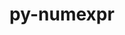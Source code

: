 ---
title: "py-numexpr"
layout: cache
categories: [package, develop-2023-10-29]
meta: {"versions": ["2.8.4"], "compilers": ["apple-clang@=15.0.0", "gcc@=11.1.0", "gcc@=11.3.0", "gcc@=11.4.0", "gcc@=7.5.0", "gcc@=9.4.0", "oneapi@=2023.2.0"], "oss": ["ubuntu18.04", "ubuntu20.04", "ubuntu22.04", "ventura"], "platforms": ["darwin", "linux"], "targets": ["aarch64", "neoverse_v1", "ppc64le", "x86_64_v3"], "stacks": ["data-vis-sdk", "e4s", "e4s-neoverse_v1", "e4s-oneapi", "e4s-power", "e4s-rocm-external", "ml-darwin-aarch64-mps", "ml-linux-x86_64-cpu", "ml-linux-x86_64-cuda", "ml-linux-x86_64-rocm", "radiuss", "root"], "num_specs": 22, "num_specs_by_stack": {"ml-darwin-aarch64-mps": 1, "root": 22, "radiuss": 1, "e4s-neoverse_v1": 2, "e4s-power": 4, "data-vis-sdk": 2, "e4s": 5, "e4s-rocm-external": 1, "e4s-oneapi": 3, "ml-linux-x86_64-cuda": 3, "ml-linux-x86_64-rocm": 2, "ml-linux-x86_64-cpu": 3}}
spec_details: [{"hash": "xj7mp4hppjoijw6rkplvgtqmwwq3kteo", "compiler": "apple-clang@=15.0.0", "versions": ["2.8.4"], "os": "ventura", "platform": "darwin", "target": "aarch64", "variants": ["build_system=python_pip"], "stacks": ["ml-darwin-aarch64-mps", "root"], "size": "-", "tarball": "https://binaries.spack.io/develop-2023-10-29/build_cache/darwin-ventura-aarch64/apple-clang-15.0.0/py-numexpr-2.8.4/darwin-ventura-aarch64-apple-clang-15.0.0-py-numexpr-2.8.4-xj7mp4hppjoijw6rkplvgtqmwwq3kteo.spack"}, {"hash": "bo75hmgofpyll6452lelfdphuvw35224", "compiler": "gcc@=7.5.0", "versions": ["2.8.4"], "os": "ubuntu18.04", "platform": "linux", "target": "x86_64_v3", "variants": ["build_system=python_pip"], "stacks": ["root", "radiuss"], "size": "-", "tarball": "https://binaries.spack.io/develop-2023-10-29/build_cache/linux-ubuntu18.04-x86_64_v3/gcc-7.5.0/py-numexpr-2.8.4/linux-ubuntu18.04-x86_64_v3-gcc-7.5.0-py-numexpr-2.8.4-bo75hmgofpyll6452lelfdphuvw35224.spack"}, {"hash": "jgjrxqagj3kqf4d24jnxpzvnsf6fe2pp", "compiler": "gcc@=11.4.0", "versions": ["2.8.4"], "os": "ubuntu20.04", "platform": "linux", "target": "neoverse_v1", "variants": ["build_system=python_pip"], "stacks": ["e4s-neoverse_v1", "root"], "size": "-", "tarball": "https://binaries.spack.io/develop-2023-10-29/build_cache/linux-ubuntu20.04-neoverse_v1/gcc-11.4.0/py-numexpr-2.8.4/linux-ubuntu20.04-neoverse_v1-gcc-11.4.0-py-numexpr-2.8.4-jgjrxqagj3kqf4d24jnxpzvnsf6fe2pp.spack"}, {"hash": "vcwvuvxw5pzux4cwlevu3tihubm34t4b", "compiler": "gcc@=11.4.0", "versions": ["2.8.4"], "os": "ubuntu20.04", "platform": "linux", "target": "neoverse_v1", "variants": ["build_system=python_pip"], "stacks": ["e4s-neoverse_v1", "root"], "size": "-", "tarball": "https://binaries.spack.io/develop-2023-10-29/build_cache/linux-ubuntu20.04-neoverse_v1/gcc-11.4.0/py-numexpr-2.8.4/linux-ubuntu20.04-neoverse_v1-gcc-11.4.0-py-numexpr-2.8.4-vcwvuvxw5pzux4cwlevu3tihubm34t4b.spack"}, {"hash": "npzxdk47yfo54f3t4yrdl33fflfmtjvo", "compiler": "gcc@=9.4.0", "versions": ["2.8.4"], "os": "ubuntu20.04", "platform": "linux", "target": "ppc64le", "variants": ["build_system=python_pip"], "stacks": ["e4s-power", "root"], "size": "-", "tarball": "https://binaries.spack.io/develop-2023-10-29/build_cache/linux-ubuntu20.04-ppc64le/gcc-9.4.0/py-numexpr-2.8.4/linux-ubuntu20.04-ppc64le-gcc-9.4.0-py-numexpr-2.8.4-npzxdk47yfo54f3t4yrdl33fflfmtjvo.spack"}, {"hash": "lsemgn2ppmf6synouwgnwbydjizzngm6", "compiler": "gcc@=9.4.0", "versions": ["2.8.4"], "os": "ubuntu20.04", "platform": "linux", "target": "ppc64le", "variants": ["build_system=python_pip"], "stacks": ["e4s-power", "root"], "size": "-", "tarball": "https://binaries.spack.io/develop-2023-10-29/build_cache/linux-ubuntu20.04-ppc64le/gcc-9.4.0/py-numexpr-2.8.4/linux-ubuntu20.04-ppc64le-gcc-9.4.0-py-numexpr-2.8.4-lsemgn2ppmf6synouwgnwbydjizzngm6.spack"}, {"hash": "bxvz7tm4pspm6bc2v7v7cbwwwrnw7gge", "compiler": "gcc@=9.4.0", "versions": ["2.8.4"], "os": "ubuntu20.04", "platform": "linux", "target": "ppc64le", "variants": ["build_system=python_pip"], "stacks": ["e4s-power", "root"], "size": "-", "tarball": "https://binaries.spack.io/develop-2023-10-29/build_cache/linux-ubuntu20.04-ppc64le/gcc-9.4.0/py-numexpr-2.8.4/linux-ubuntu20.04-ppc64le-gcc-9.4.0-py-numexpr-2.8.4-bxvz7tm4pspm6bc2v7v7cbwwwrnw7gge.spack"}, {"hash": "hwz7pkojvl6kwnxc3zzg2u4s632dk2sz", "compiler": "gcc@=9.4.0", "versions": ["2.8.4"], "os": "ubuntu20.04", "platform": "linux", "target": "ppc64le", "variants": ["build_system=python_pip"], "stacks": ["e4s-power", "root"], "size": "-", "tarball": "https://binaries.spack.io/develop-2023-10-29/build_cache/linux-ubuntu20.04-ppc64le/gcc-9.4.0/py-numexpr-2.8.4/linux-ubuntu20.04-ppc64le-gcc-9.4.0-py-numexpr-2.8.4-hwz7pkojvl6kwnxc3zzg2u4s632dk2sz.spack"}, {"hash": "p7udi746vjzmsaz6pu3gkwgowskg3xki", "compiler": "gcc@=11.1.0", "versions": ["2.8.4"], "os": "ubuntu20.04", "platform": "linux", "target": "x86_64_v3", "variants": ["build_system=python_pip"], "stacks": ["data-vis-sdk", "root"], "size": "-", "tarball": "https://binaries.spack.io/develop-2023-10-29/build_cache/linux-ubuntu20.04-x86_64_v3/gcc-11.1.0/py-numexpr-2.8.4/linux-ubuntu20.04-x86_64_v3-gcc-11.1.0-py-numexpr-2.8.4-p7udi746vjzmsaz6pu3gkwgowskg3xki.spack"}, {"hash": "qnzcjnljezwmr3b2xhpdxnwbpkioeqkx", "compiler": "gcc@=11.1.0", "versions": ["2.8.4"], "os": "ubuntu20.04", "platform": "linux", "target": "x86_64_v3", "variants": ["build_system=python_pip"], "stacks": ["data-vis-sdk", "root"], "size": "-", "tarball": "https://binaries.spack.io/develop-2023-10-29/build_cache/linux-ubuntu20.04-x86_64_v3/gcc-11.1.0/py-numexpr-2.8.4/linux-ubuntu20.04-x86_64_v3-gcc-11.1.0-py-numexpr-2.8.4-qnzcjnljezwmr3b2xhpdxnwbpkioeqkx.spack"}, {"hash": "auoqbojzttfn4cil6xvvr3ua6nwljlaj", "compiler": "gcc@=11.4.0", "versions": ["2.8.4"], "os": "ubuntu20.04", "platform": "linux", "target": "x86_64_v3", "variants": ["build_system=python_pip"], "stacks": ["e4s", "root"], "size": "-", "tarball": "https://binaries.spack.io/develop-2023-10-29/build_cache/linux-ubuntu20.04-x86_64_v3/gcc-11.4.0/py-numexpr-2.8.4/linux-ubuntu20.04-x86_64_v3-gcc-11.4.0-py-numexpr-2.8.4-auoqbojzttfn4cil6xvvr3ua6nwljlaj.spack"}, {"hash": "ulg4asx66z34wbxobqwsuuzqdvjmbhx4", "compiler": "gcc@=11.4.0", "versions": ["2.8.4"], "os": "ubuntu20.04", "platform": "linux", "target": "x86_64_v3", "variants": ["build_system=python_pip"], "stacks": ["e4s", "e4s-rocm-external", "root"], "size": "-", "tarball": "https://binaries.spack.io/develop-2023-10-29/build_cache/linux-ubuntu20.04-x86_64_v3/gcc-11.4.0/py-numexpr-2.8.4/linux-ubuntu20.04-x86_64_v3-gcc-11.4.0-py-numexpr-2.8.4-ulg4asx66z34wbxobqwsuuzqdvjmbhx4.spack"}, {"hash": "pircqnagbdsvbzkiml3wjxs4pg2r2u5x", "compiler": "gcc@=11.4.0", "versions": ["2.8.4"], "os": "ubuntu20.04", "platform": "linux", "target": "x86_64_v3", "variants": ["build_system=python_pip"], "stacks": ["e4s", "root"], "size": "-", "tarball": "https://binaries.spack.io/develop-2023-10-29/build_cache/linux-ubuntu20.04-x86_64_v3/gcc-11.4.0/py-numexpr-2.8.4/linux-ubuntu20.04-x86_64_v3-gcc-11.4.0-py-numexpr-2.8.4-pircqnagbdsvbzkiml3wjxs4pg2r2u5x.spack"}, {"hash": "uhw4wsxjmcqabr5jabt4dl7jrcktd6n6", "compiler": "gcc@=11.4.0", "versions": ["2.8.4"], "os": "ubuntu20.04", "platform": "linux", "target": "x86_64_v3", "variants": ["build_system=python_pip"], "stacks": ["e4s", "root"], "size": "-", "tarball": "https://binaries.spack.io/develop-2023-10-29/build_cache/linux-ubuntu20.04-x86_64_v3/gcc-11.4.0/py-numexpr-2.8.4/linux-ubuntu20.04-x86_64_v3-gcc-11.4.0-py-numexpr-2.8.4-uhw4wsxjmcqabr5jabt4dl7jrcktd6n6.spack"}, {"hash": "qyzx4i3675kf564ydf36h5hokm7zhnzs", "compiler": "gcc@=11.4.0", "versions": ["2.8.4"], "os": "ubuntu20.04", "platform": "linux", "target": "x86_64_v3", "variants": ["build_system=python_pip"], "stacks": ["e4s", "root"], "size": "-", "tarball": "https://binaries.spack.io/develop-2023-10-29/build_cache/linux-ubuntu20.04-x86_64_v3/gcc-11.4.0/py-numexpr-2.8.4/linux-ubuntu20.04-x86_64_v3-gcc-11.4.0-py-numexpr-2.8.4-qyzx4i3675kf564ydf36h5hokm7zhnzs.spack"}, {"hash": "uiw5b3www7y6k6xayx42rt2t5jgzxi5k", "compiler": "oneapi@=2023.2.0", "versions": ["2.8.4"], "os": "ubuntu20.04", "platform": "linux", "target": "x86_64_v3", "variants": ["build_system=python_pip"], "stacks": ["e4s-oneapi", "root"], "size": "-", "tarball": "https://binaries.spack.io/develop-2023-10-29/build_cache/linux-ubuntu20.04-x86_64_v3/oneapi-2023.2.0/py-numexpr-2.8.4/linux-ubuntu20.04-x86_64_v3-oneapi-2023.2.0-py-numexpr-2.8.4-uiw5b3www7y6k6xayx42rt2t5jgzxi5k.spack"}, {"hash": "3krw7jva4o32xhx54jskaiofjb5jlx5b", "compiler": "oneapi@=2023.2.0", "versions": ["2.8.4"], "os": "ubuntu20.04", "platform": "linux", "target": "x86_64_v3", "variants": ["build_system=python_pip"], "stacks": ["e4s-oneapi", "root"], "size": "-", "tarball": "https://binaries.spack.io/develop-2023-10-29/build_cache/linux-ubuntu20.04-x86_64_v3/oneapi-2023.2.0/py-numexpr-2.8.4/linux-ubuntu20.04-x86_64_v3-oneapi-2023.2.0-py-numexpr-2.8.4-3krw7jva4o32xhx54jskaiofjb5jlx5b.spack"}, {"hash": "kargrf4ge6mqwr5uh5vjbxgefpg726vg", "compiler": "oneapi@=2023.2.0", "versions": ["2.8.4"], "os": "ubuntu20.04", "platform": "linux", "target": "x86_64_v3", "variants": ["build_system=python_pip"], "stacks": ["e4s-oneapi", "root"], "size": "-", "tarball": "https://binaries.spack.io/develop-2023-10-29/build_cache/linux-ubuntu20.04-x86_64_v3/oneapi-2023.2.0/py-numexpr-2.8.4/linux-ubuntu20.04-x86_64_v3-oneapi-2023.2.0-py-numexpr-2.8.4-kargrf4ge6mqwr5uh5vjbxgefpg726vg.spack"}, {"hash": "3c5th4cr2kbpg7zmbv26isgvm3qg3dvm", "compiler": "gcc@=11.3.0", "versions": ["2.8.4"], "os": "ubuntu22.04", "platform": "linux", "target": "x86_64_v3", "variants": ["build_system=python_pip"], "stacks": ["ml-linux-x86_64-cuda", "root"], "size": "-", "tarball": "https://binaries.spack.io/develop-2023-10-29/build_cache/linux-ubuntu22.04-x86_64_v3/gcc-11.3.0/py-numexpr-2.8.4/linux-ubuntu22.04-x86_64_v3-gcc-11.3.0-py-numexpr-2.8.4-3c5th4cr2kbpg7zmbv26isgvm3qg3dvm.spack"}, {"hash": "4am4mf2veqr2tndt4sdgehf4ykmf46jv", "compiler": "gcc@=11.3.0", "versions": ["2.8.4"], "os": "ubuntu22.04", "platform": "linux", "target": "x86_64_v3", "variants": ["build_system=python_pip"], "stacks": ["ml-linux-x86_64-cuda", "ml-linux-x86_64-rocm", "root", "ml-linux-x86_64-cpu"], "size": "-", "tarball": "https://binaries.spack.io/develop-2023-10-29/build_cache/linux-ubuntu22.04-x86_64_v3/gcc-11.3.0/py-numexpr-2.8.4/linux-ubuntu22.04-x86_64_v3-gcc-11.3.0-py-numexpr-2.8.4-4am4mf2veqr2tndt4sdgehf4ykmf46jv.spack"}, {"hash": "sl5nrl4fryueh4epigxolrvvmfsjm53g", "compiler": "gcc@=11.3.0", "versions": ["2.8.4"], "os": "ubuntu22.04", "platform": "linux", "target": "x86_64_v3", "variants": ["build_system=python_pip"], "stacks": ["ml-linux-x86_64-cuda", "ml-linux-x86_64-rocm", "root", "ml-linux-x86_64-cpu"], "size": "-", "tarball": "https://binaries.spack.io/develop-2023-10-29/build_cache/linux-ubuntu22.04-x86_64_v3/gcc-11.3.0/py-numexpr-2.8.4/linux-ubuntu22.04-x86_64_v3-gcc-11.3.0-py-numexpr-2.8.4-sl5nrl4fryueh4epigxolrvvmfsjm53g.spack"}, {"hash": "3ee3aa3vpaxsltub6j7dadi5dmbswzvo", "compiler": "gcc@=11.3.0", "versions": ["2.8.4"], "os": "ubuntu22.04", "platform": "linux", "target": "x86_64_v3", "variants": ["build_system=python_pip"], "stacks": ["root", "ml-linux-x86_64-cpu"], "size": "-", "tarball": "https://binaries.spack.io/develop-2023-10-29/build_cache/linux-ubuntu22.04-x86_64_v3/gcc-11.3.0/py-numexpr-2.8.4/linux-ubuntu22.04-x86_64_v3-gcc-11.3.0-py-numexpr-2.8.4-3ee3aa3vpaxsltub6j7dadi5dmbswzvo.spack"}]
---